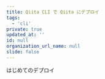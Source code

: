 ```yaml
---
title: Qiita CLI で Qiita にデプロイ 
tags:
  - 'cli'
private: true
updated_at: ''
id: null
organization_url_name: null
slide: false
---
```

はじめてのデプロイ

